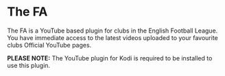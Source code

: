 The FA
===============

The FA is a YouTube based plugin for clubs in the English Football League. You have immediate access to the latest videos uploaded to your favourite clubs Official YouTube pages.

**PLEASE NOTE:** 
The YouTube plugin for Kodi is required to be installed to use this plugin.